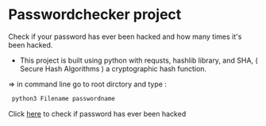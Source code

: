 # Passwordchecker project
 Check if your password has ever been hacked and how many times it's been hacked.
 * This project is built using python with requsts, hashlib library,
  and SHA, ( Secure Hash Algorithms ) a cryptographic hash function.
  
  => in command line go to root dirctory and type :
   ```bash
    python3 Filename passwordname
  ```

Click [here](https://haveibeenpwned.com/Passwords) to check if password has ever been hacked
